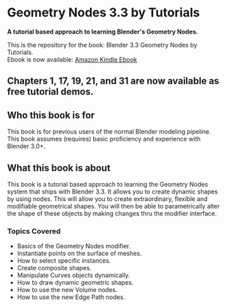# Geometry Nodes 3.3 by Tutorials
**A tutorial based approach to learning Blender's Geometry Nodes.**

This is the repository for the book: Blender 3.3 Geometry Nodes by Tutorials.    
Ebook is now available: [Amazon Kindle Ebook](https://www.amazon.com/dp/B0BFG6GYVN)
## **Chapters** 1, 17, 19, 21, and 31 are now available as free tutorial demos.

## Who this book is for
This book is for previous users of the normal Blender modeling pipeline. This book assumes (requires) basic proficiency and experience with Blender 3.0+. 

## What this book is about
This book is a tutorial based approach to learning the Geometry Nodes system that ships with Blender 3.3.
It allows you to create dynamic shapes by using nodes. This will allow you to create extraordinary, flexible and modifiable geometrical shapes. You will then be able to parametrically alter the shape of these objects by making changes thru the modifier interface.

### Topics Covered
* Basics of the Geometry Nodes modifier.
* Instantiate points on the surface of meshes.
* How to select specific instances.
* Create composite shapes.
* Manipulate Curves objects dynamically.
* How to draw dynamic geometric shapes.
* How to use the new Volume nodes.
* How to use the new Edge Path nodes.
   
